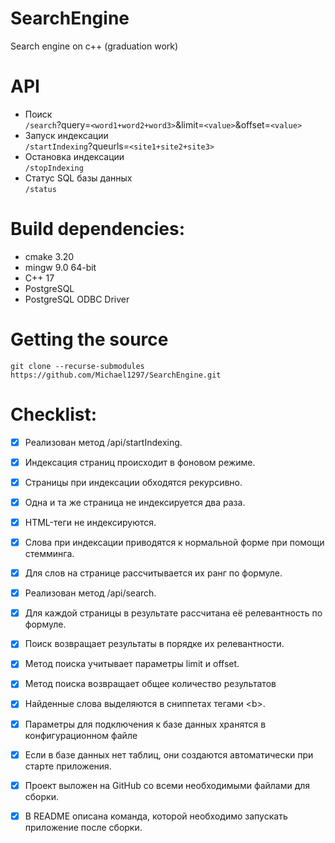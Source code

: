 # SearchEngine

Search engine on c++ (graduation work)

# API
* Поиск\
`/search`?query=`<word1+word2+word3>`&limit=`<value>`&offset=`<value>`
* Запуск индексации\
`/startIndexing`?queurls=`<site1+site2+site3>`
* Остановка индексации\
`/stopIndexing`
* Статус SQL базы данных\
`/status`

# Build dependencies:
* cmake 3.20
* mingw 9.0 64-bit
* C++ 17
* PostgreSQL
* PostgreSQL ODBC Driver

# Getting the source
```
git clone --recurse-submodules https://github.com/Michael1297/SearchEngine.git
```

# Checklist:
- [x] Реализован метод /api/startIndexing.

- [x] Индексация страниц происходит в фоновом режиме.

- [x] Страницы при индексации обходятся рекурсивно.

- [x] Одна и та же страница не индексируется два раза.

- [x] HTML-теги не индексируются.

- [x] Слова при индексации приводятся к нормальной форме при помощи стемминга.

- [x] Для слов на странице рассчитывается их ранг по формуле.

- [x] Реализован метод /api/search.

- [x] Для каждой страницы в результате рассчитана её релевантность по формуле.

- [x] Поиск возвращает результаты в порядке их релевантности.

- [x] Метод поиска учитывает параметры limit и offset.

- [x] Метод поиска возвращает общее количество результатов

- [x] Найденные слова выделяются в сниппетах тегами \<b\>.

- [x] Параметры для подключения к базе данных хранятся в конфигурационном файле

- [x] Если в базе данных нет таблиц, они создаются автоматически при старте приложения.

- [x] Проект выложен на GitHub со всеми необходимыми файлами для сборки.

- [x] В README описана команда, которой необходимо запускать приложение после сборки.
